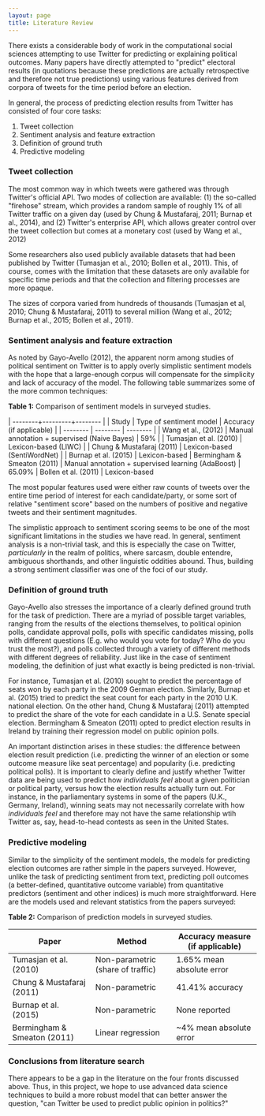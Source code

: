 ```yaml
---
layout: page
title: Literature Review
---
```


There exists a considerable body of work in the computational social sciences attempting to use Twitter for predicting or explaining political outcomes. Many papers have directly attempted to "predict" electoral results (in quotations because these predictions are actually retrospective and therefore not true predictions) using various features derived from corpora of tweets for the time period before an election.

In general, the process of predicting election results from Twitter has consisted of four core tasks:

1. Tweet collection
2. Sentiment analysis and feature extraction
3. Definition of ground truth
4. Predictive modeling

### Tweet collection

The most common way in which tweets were gathered was through Twitter's official API. Two modes of collection are available: (1) the so-called "firehose" stream, which provides a random sample of roughly 1% of all Twitter traffic on a given day (used by Chung & Mustafaraj, 2011; Burnap et al., 2014), and (2) Twitter's enterprise API, which allows greater control over the tweet collection but comes at a monetary cost (used by Wang et al., 2012)

Some researchers also used publicly available datasets that had been published by Twitter (Tumasjan et al., 2010; Bollen et al., 2011). This, of course, comes with the limitation that these datasets are only available for specific time periods and that the collection and filtering processes are more opaque.

The sizes of corpora varied from hundreds of thousands (Tumasjan et al, 2010; Chung & Mustafaraj, 2011) to several million (Wang et al., 2012; Burnap et al., 2015; Bollen et al., 2011).

### Sentiment analysis and feature extraction

As noted by Gayo-Avello (2012), the apparent norm among studies of political sentiment on Twitter is to apply overly simplistic sentiment models with the hope that a large-enough corpus will compensate for the simplicity and lack of accuracy of the model. The following table summarizes some of the more common techniques:

**Table 1:** Comparison of sentiment models in surveyed studies.

| --------+---------+-------- |
| Study | Type of sentiment model | Accuracy (if applicable) |
| -------- | -------- | -------- |
| Wang et al., (2012) | Manual annotation + supervised (Naive Bayes) | 59% |
| Tumasjan et al. (2010) | Lexicon-based (LIWC) | 
| Chung & Mustafaraj (2011) | Lexicon-based (SentiWordNet) | 
| Burnap et al. (2015) | Lexicon-based | 
Bermingham & Smeaton (2011) | Manual annotation + supervised learning (AdaBoost) | 65.09% |
Bollen et al. (2011) | Lexicon-based

The most popular features used were either raw counts of tweets over the entire time period of interest for each candidate/party, or some sort of relative "sentiment score" based on the numbers of positive and negative tweets and their sentiment magnitudes.

The simplistic approach to sentiment scoring seems to be one of the most significant limitations in the studies we have read. In general, sentiment analysis is a non-trivial task, and this is especially the case on Twitter, *particularly* in the realm of politics, where sarcasm, double entendre, ambiguous shorthands, and other linguistic oddities abound. Thus, building a strong sentiment classifier was one of the foci of our study.

### Definition of ground truth

Gayo-Avello also stresses the importance of a clearly defined ground truth for the task of prediction. There are a myriad of possible target variables, ranging from the results of the elections themselves, to political opinion polls, candidate approval polls, polls with specific candidates missing, polls with different questions (E.g. who would you vote for today? Who do you trust the most?), and polls collected through a variety of different methods with different degrees of reliability. Just like in the case of sentiment modeling, the definition of just what exactly is being predicted is non-trivial.

For instance, Tumasjan et al. (2010) sought to predict the percentage of seats won by each party in the 2009 German election. Similarly, Burnap et al. (2015) tried to predict the seat count for each party in the 2010 U.K. national election. On the other hand, Chung & Mustafaraj (2011) attempted to predict the share of the vote for each candidate in a U.S. Senate special election. Bermingham & Smeaton (2011) opted to predict election results in Ireland by training their regression model on public opinion polls.

An important distinction arises in these studies: the difference between election result prediction (i.e. predicting the winner of an election or some outcome measure like seat percentage) and popularity (i.e. predicting political polls). It is important to clearly define and justify whether Twitter data are being used to predict how *individuals feel* about a given politician or political party, versus how the election results actually turn out. For instance, in the parliamentary systems in some of the papers (U.K., Germany, Ireland), winning seats may not necessarily correlate with how *individuals feel* and therefore may not have the same relationship wtih Twitter as, say, head-to-head contests as seen in the United States.

### Predictive modeling

Similar to the simplicity of the sentiment models, the models for predicting election outcomes are rather simple in the papers surveyed. However, unlike the task of predicting sentiment from text, predicting poll outcomes (a better-defined, quantitative outcome variable) from quantitative predictors (sentiment and other indices) is much more straightforward. Here are the models used and relevant statistics from the papers surveyed:


**Table 2:** Comparison of prediction models in surveyed studies.

| Paper | Method | Accuracy measure (if applicable) |
| -------- | -------- | -------- |
| Tumasjan et al. (2010) | Non-parametric (share of traffic) | 1.65% mean absolute error |
| Chung & Mustafaraj (2011) | Non-parametric | 41.41% accuracy
|Burnap et al. (2015) | Non-parametric | None reported
| Bermingham & Smeaton (2011) | Linear regression | ~4% mean absolute error |

### Conclusions from literature search

There appears to be a gap in the literature on the four fronts discussed above. Thus, in this project, we hope to use advanced data science techniques to build a more robust model that can better answer the question, "can Twitter be used to predict public opinion in politics?"
